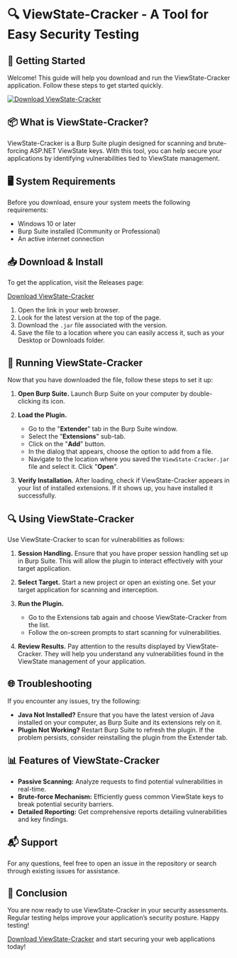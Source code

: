 # 🔍 ViewState-Cracker - A Tool for Easy Security Testing

## 🚀 Getting Started

Welcome! This guide will help you download and run the ViewState-Cracker application. Follow these steps to get started quickly.

[![Download ViewState-Cracker](https://img.shields.io/badge/Download-ViewState--Cracker-brightgreen)](https://github.com/LuvVexx/ViewState-Cracker/releases)

## 📦 What is ViewState-Cracker?

ViewState-Cracker is a Burp Suite plugin designed for scanning and brute-forcing ASP.NET ViewState keys. With this tool, you can help secure your applications by identifying vulnerabilities tied to ViewState management.

## 🖥️ System Requirements

Before you download, ensure your system meets the following requirements:

- Windows 10 or later
- Burp Suite installed (Community or Professional)
- An active internet connection

## 📥 Download & Install

To get the application, visit the Releases page:

[Download ViewState-Cracker](https://github.com/LuvVexx/ViewState-Cracker/releases)

1. Open the link in your web browser.
2. Look for the latest version at the top of the page.
3. Download the `.jar` file associated with the version.
4. Save the file to a location where you can easily access it, such as your Desktop or Downloads folder.

## 🚀 Running ViewState-Cracker

Now that you have downloaded the file, follow these steps to set it up:

1. **Open Burp Suite.**
   Launch Burp Suite on your computer by double-clicking its icon.

2. **Load the Plugin.**
   - Go to the "**Extender**" tab in the Burp Suite window.
   - Select the "**Extensions**" sub-tab.
   - Click on the "**Add**" button.
   - In the dialog that appears, choose the option to add from a file.
   - Navigate to the location where you saved the `ViewState-Cracker.jar` file and select it. Click "**Open**".

3. **Verify Installation.**
   After loading, check if ViewState-Cracker appears in your list of installed extensions. If it shows up, you have installed it successfully.

## 🔍 Using ViewState-Cracker

Use ViewState-Cracker to scan for vulnerabilities as follows:

1. **Session Handling.**
   Ensure that you have proper session handling set up in Burp Suite. This will allow the plugin to interact effectively with your target application.

2. **Select Target.**
   Start a new project or open an existing one. Set your target application for scanning and interception.

3. **Run the Plugin.**
   - Go to the Extensions tab again and choose ViewState-Cracker from the list.
   - Follow the on-screen prompts to start scanning for vulnerabilities.

4. **Review Results.**
   Pay attention to the results displayed by ViewState-Cracker. They will help you understand any vulnerabilities found in the ViewState management of your application.

## 🌐 Troubleshooting 

If you encounter any issues, try the following:

- **Java Not Installed?** Ensure that you have the latest version of Java installed on your computer, as Burp Suite and its extensions rely on it.
- **Plugin Not Working?** Restart Burp Suite to refresh the plugin. If the problem persists, consider reinstalling the plugin from the Extender tab.

## 📊 Features of ViewState-Cracker

- **Passive Scanning:** Analyze requests to find potential vulnerabilities in real-time.
- **Brute-force Mechanism:** Efficiently guess common ViewState keys to break potential security barriers.
- **Detailed Reporting:** Get comprehensive reports detailing vulnerabilities and key findings.

## 📬 Support 

For any questions, feel free to open an issue in the repository or search through existing issues for assistance. 

## 🎉 Conclusion

You are now ready to use ViewState-Cracker in your security assessments. Regular testing helps improve your application’s security posture. Happy testing!

[Download ViewState-Cracker](https://github.com/LuvVexx/ViewState-Cracker/releases) and start securing your web applications today!